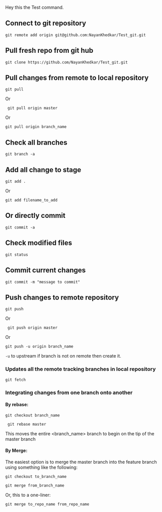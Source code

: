 Hey this the Test command.

## Connect to git repository

```git remote add origin git@github.com:NayanKhedkar/Test_git.git```

## Pull fresh repo from git hub

```git clone https://github.com/NayanKhedkar/Test_git.git```


## Pull changes from remote to local repository

```git pull ```

Or

``` git pull origin master```

Or

``` git pull origin branch_name ```
 
## Check all branches

```git branch -a```

## Add all change to stage

```git add .```
 
Or

```git add filename_to_add```

## Or directly commit

```git commit -a```

## Check modified files
```git status```

## Commit current changes 

```git commit -m "message to commit"```

## Push changes to remote repository

```git push ```

Or

``` git push origin master```

Or

``` git push -u origin branch_name ```

 ```-u``` to upstream if branch is not on remote then create it. 

### Updates all the remote tracking branches in local repository

``` git fetch ```

### Integrating changes from one branch onto another
#### By rebase:

```git checkout branch_name```

``` git rebase master```

This moves the entire <branch_name> branch to begin on the tip of the master branch

#### By Merge:

The easiest option is to merge the master branch into the feature branch using something like the following:

``` git checkout to_branch_name ```

``` git merge from_branch_name ```

Or, this to a one-liner:

```git merge to_repo_name from_repo_name```
